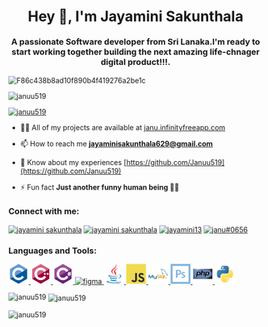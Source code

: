 <h1 align="center">Hey 👋, I'm Jayamini Sakunthala</h1>
<h3 align="center">A passionate Software developer from Sri Lanaka.I'm ready to start working together building the next amazing life-chnager digital product!!!.</h3>

<img align = "center" title="woman.gif" src="https://cdn.dribbble.com/users/911625/screenshots/11113787/media/f86c438b8ad10f890b4f419276a2be1c.gif" alt="F86c438b8ad10f890b4f419276a2be1c" >


<p align="left"> <img src="https://komarev.com/ghpvc/?username=januu519&label=Profile%20views&color=0e75b6&style=flat" alt="januu519" /> </p>

<p align="left"> <a href="https://github.com/ryo-ma/github-profile-trophy"><img src="https://github-profile-trophy.vercel.app/?username=januu519" alt="januu519" /></a> </p>

- 👨‍💻 All of my projects are available at [janu.infinityfreeapp.com](janu.infinityfreeapp.com)

- 📫 How to reach me **jayaminisakunthala629@gmail.com**

- 📄 Know about my experiences [https://github.com/Januu519](https://github.com/Januu519)

- ⚡ Fun fact **Just another funny human being 🌸🌼**

<h3 align="left">Connect with me:</h3>
<p align="left">
<a href="https://linkedin.com/in/jayamini sakunthala" target="blank"><img align="center" src="https://raw.githubusercontent.com/rahuldkjain/github-profile-readme-generator/master/src/images/icons/Social/linked-in-alt.svg" alt="jayamini sakunthala" height="30" width="40" /></a>
<a href="https://fb.com/jayamini sakunthala" target="blank"><img align="center" src="https://raw.githubusercontent.com/rahuldkjain/github-profile-readme-generator/master/src/images/icons/Social/facebook.svg" alt="jayamini sakunthala" height="30" width="40" /></a>
<a href="https://instagram.com/jayamini13" target="blank"><img align="center" src="https://raw.githubusercontent.com/rahuldkjain/github-profile-readme-generator/master/src/images/icons/Social/instagram.svg" alt="jayamini13" height="30" width="40" /></a>
<a href="https://discord.gg/janu#0656" target="blank"><img align="center" src="https://raw.githubusercontent.com/rahuldkjain/github-profile-readme-generator/master/src/images/icons/Social/discord.svg" alt="janu#0656" height="30" width="40" /></a>
</p>

<h3 align="left">Languages and Tools:</h3>
<p align="left"> <a href="https://www.cprogramming.com/" target="_blank" rel="noreferrer"> <img src="https://raw.githubusercontent.com/devicons/devicon/master/icons/c/c-original.svg" alt="c" width="40" height="40"/> </a> <a href="https://www.w3schools.com/cpp/" target="_blank" rel="noreferrer"> <img src="https://raw.githubusercontent.com/devicons/devicon/master/icons/cplusplus/cplusplus-original.svg" alt="cplusplus" width="40" height="40"/> </a> <a href="https://www.w3schools.com/cs/" target="_blank" rel="noreferrer"> <img src="https://raw.githubusercontent.com/devicons/devicon/master/icons/csharp/csharp-original.svg" alt="csharp" width="40" height="40"/> </a> <a href="https://www.figma.com/" target="_blank" rel="noreferrer"> <img src="https://www.vectorlogo.zone/logos/figma/figma-icon.svg" alt="figma" width="40" height="40"/> </a> <a href="https://www.java.com" target="_blank" rel="noreferrer"> <img src="https://raw.githubusercontent.com/devicons/devicon/master/icons/java/java-original.svg" alt="java" width="40" height="40"/> </a> <a href="https://developer.mozilla.org/en-US/docs/Web/JavaScript" target="_blank" rel="noreferrer"> <img src="https://raw.githubusercontent.com/devicons/devicon/master/icons/javascript/javascript-original.svg" alt="javascript" width="40" height="40"/> </a> <a href="https://www.mysql.com/" target="_blank" rel="noreferrer"> <img src="https://raw.githubusercontent.com/devicons/devicon/master/icons/mysql/mysql-original-wordmark.svg" alt="mysql" width="40" height="40"/> </a> <a href="https://www.photoshop.com/en" target="_blank" rel="noreferrer"> <img src="https://raw.githubusercontent.com/devicons/devicon/master/icons/photoshop/photoshop-line.svg" alt="photoshop" width="40" height="40"/> </a> <a href="https://www.php.net" target="_blank" rel="noreferrer"> <img src="https://raw.githubusercontent.com/devicons/devicon/master/icons/php/php-original.svg" alt="php" width="40" height="40"/> </a> <a href="https://www.python.org" target="_blank" rel="noreferrer"> <img src="https://raw.githubusercontent.com/devicons/devicon/master/icons/python/python-original.svg" alt="python" width="40" height="40"/> </a> </p>

<p><img align="left" src="https://github-readme-stats.vercel.app/api/top-langs?username=januu519&show_icons=true&locale=en&layout=compact" alt="januu519" /></p>

<p>&nbsp;<img align="center" src="https://github-readme-stats.vercel.app/api?username=januu519&show_icons=true&locale=en" alt="januu519" /></p>

<p><img align="center" src="https://github-readme-streak-stats.herokuapp.com/?user=januu519&" alt="januu519" /></p>
